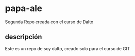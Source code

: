 # papa-ale
Segunda Repo creada con el curso de Dalto

## descripción
Este es un repo de soy dalto, creado solo para el curso de GIT

